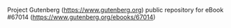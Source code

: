 Project Gutenberg (https://www.gutenberg.org) public repository for eBook #67014 (https://www.gutenberg.org/ebooks/67014)
